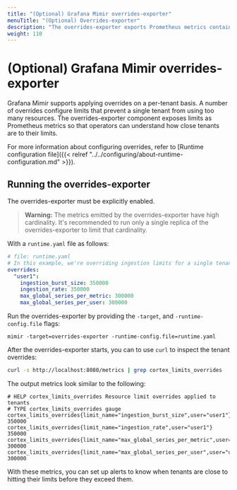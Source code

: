 ```yaml
---
title: "(Optional) Grafana Mimir overrides-exporter"
menuTitle: "(Optional) Overrides-exporter"
description: "The overrides-exporter exports Prometheus metrics containing the configured per-tenant limits."
weight: 110
---
```


# (Optional) Grafana Mimir overrides-exporter

Grafana Mimir supports applying overrides on a per-tenant basis.
A number of overrides configure limits that prevent a single tenant from using too many resources.
The overrides-exporter component exposes limits as Prometheus metrics so that operators can understand how close tenants are to their limits.

For more information about configuring overrides, refer to [Runtime configuration file]({{< relref "../../configuring/about-runtime-configuration.md" >}}).

## Running the overrides-exporter

The overrides-exporter must be explicitly enabled.

> **Warning:**
> The metrics emitted by the overrides-exporter have high cardinality.
> It's recommended to run only a single replica of the overrides-exporter to limit that cardinality.

With a `runtime.yaml` file as follows:

<!-- prettier-ignore-start -->
[embedmd]:# (../../../../configurations/overrides-exporter-runtime.yaml)
```yaml
# file: runtime.yaml
# In this example, we're overriding ingestion limits for a single tenant.
overrides:
  "user1":
    ingestion_burst_size: 350000
    ingestion_rate: 350000
    max_global_series_per_metric: 300000
    max_global_series_per_user: 300000
```
<!-- prettier-ignore-end -->

Run the overrides-exporter by providing the `-target`, and `-runtime-config.file` flags:

```
mimir -target=overrides-exporter -runtime-config.file=runtime.yaml
```

After the overrides-exporter starts, you can to use `curl` to inspect the tenant overrides:

```bash
curl -s http://localhost:8080/metrics | grep cortex_limits_overrides
```

The output metrics look similar to the following:

```console
# HELP cortex_limits_overrides Resource limit overrides applied to tenants
# TYPE cortex_limits_overrides gauge
cortex_limits_overrides{limit_name="ingestion_burst_size",user="user1"} 350000
cortex_limits_overrides{limit_name="ingestion_rate",user="user1"} 350000
cortex_limits_overrides{limit_name="max_global_series_per_metric",user="user1"} 300000
cortex_limits_overrides{limit_name="max_global_series_per_user",user="user1"} 300000
```

With these metrics, you can set up alerts to know when tenants are close to hitting their limits
before they exceed them.

